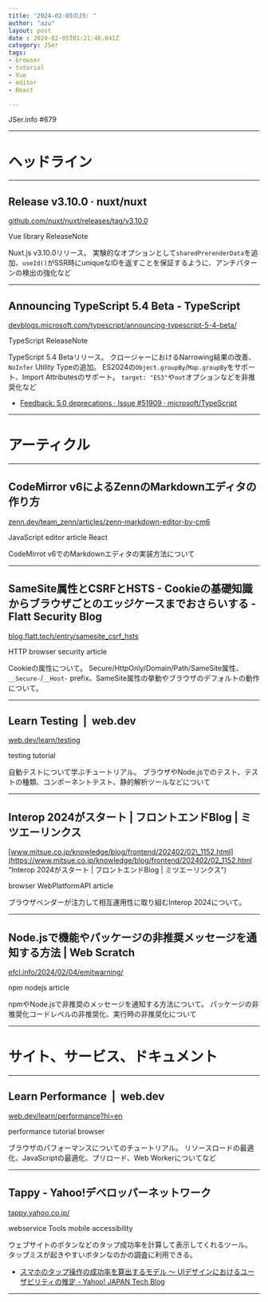 ```yaml
---
title: "2024-02-05のJS: "
author: "azu"
layout: post
date : 2024-02-05T01:21:46.041Z
category: JSer
tags:
- browser
- tutorial
- Vue
- editor
- React

---
```


JSer.info #679

----

<h1 class="site-genre">ヘッドライン</h1>

----

## Release v3.10.0 · nuxt/nuxt
[github.com/nuxt/nuxt/releases/tag/v3.10.0](https://github.com/nuxt/nuxt/releases/tag/v3.10.0 "Release v3.10.0 · nuxt/nuxt")
<p class="jser-tags jser-tag-icon"><span class="jser-tag">Vue</span> <span class="jser-tag">library</span> <span class="jser-tag">ReleaseNote</span></p>

Nuxt.js v3.10.0リリース。
実験的なオプションとして`sharedPrerenderData`を追加、`useId()`がSSR時にuniqueなIDを返すことを保証するように、アンチパターンの検出の強化など


----

## Announcing TypeScript 5.4 Beta - TypeScript
[devblogs.microsoft.com/typescript/announcing-typescript-5-4-beta/](https://devblogs.microsoft.com/typescript/announcing-typescript-5-4-beta/ "Announcing TypeScript 5.4 Beta - TypeScript")
<p class="jser-tags jser-tag-icon"><span class="jser-tag">TypeScript</span> <span class="jser-tag">ReleaseNote</span></p>

TypeScript 5.4 Betaリリース。
クロージャーにおけるNarrowing結果の改善、`NoInfer` Utility Typeの追加。
ES2024の`Object.groupBy`/`Map.groupBy`をサポート、Import Attributesのサポート。
`target: "ES3"`や`out`オプションなどを非推奨化など

- [Feedback: 5.0 deprecations · Issue #51909 · microsoft/TypeScript](https://github.com/microsoft/TypeScript/issues/51909 "Feedback: 5.0 deprecations · Issue #51909 · microsoft/TypeScript")

----
<h1 class="site-genre">アーティクル</h1>

----

## CodeMirror v6によるZennのMarkdownエディタの作り方
[zenn.dev/team\_zenn/articles/zenn-markdown-editor-by-cm6](https://zenn.dev/team_zenn/articles/zenn-markdown-editor-by-cm6 "CodeMirror v6によるZennのMarkdownエディタの作り方")
<p class="jser-tags jser-tag-icon"><span class="jser-tag">JavaScript</span> <span class="jser-tag">editor</span> <span class="jser-tag">article</span> <span class="jser-tag">React</span></p>

CodeMirrot v6でのMarkdownエディタの実装方法について


----

## SameSite属性とCSRFとHSTS - Cookieの基礎知識からブラウザごとのエッジケースまでおさらいする - Flatt Security Blog
[blog.flatt.tech/entry/samesite\_csrf\_hsts](https://blog.flatt.tech/entry/samesite_csrf_hsts "SameSite属性とCSRFとHSTS - Cookieの基礎知識からブラウザごとのエッジケースまでおさらいする - Flatt Security Blog")
<p class="jser-tags jser-tag-icon"><span class="jser-tag">HTTP</span> <span class="jser-tag">browser</span> <span class="jser-tag">security</span> <span class="jser-tag">article</span></p>

Cookieの属性について。
Secure/HttpOnly/Domain/Path/SameSite属性、`__Secure-`/`__Host-` prefix、SameSite属性の挙動やブラウザのデフォルトの動作について。


----

## Learn Testing  |  web.dev
[web.dev/learn/testing](https://web.dev/learn/testing "Learn Testing  |  web.dev")
<p class="jser-tags jser-tag-icon"><span class="jser-tag">testing</span> <span class="jser-tag">tutorial</span></p>

自動テストについて学ぶチュートリアル。
ブラウザやNode.jsでのテスト、テストの種類、コンポーネントテスト、静的解析ツールなどについて


----

## Interop 2024がスタート | フロントエンドBlog | ミツエーリンクス
[www.mitsue.co.jp/knowledge/blog/frontend/202402/02\_1152.html](https://www.mitsue.co.jp/knowledge/blog/frontend/202402/02_1152.html "Interop 2024がスタート | フロントエンドBlog | ミツエーリンクス")
<p class="jser-tags jser-tag-icon"><span class="jser-tag">browser</span> <span class="jser-tag">WebPlatformAPI</span> <span class="jser-tag">article</span></p>

ブラウザベンダーが注力して相互運用性に取り組むInterop 2024について。


----

## Node.jsで機能やパッケージの非推奨メッセージを通知する方法 | Web Scratch
[efcl.info/2024/02/04/emitwarning/](https://efcl.info/2024/02/04/emitwarning/ "Node.jsで機能やパッケージの非推奨メッセージを通知する方法 | Web Scratch")
<p class="jser-tags jser-tag-icon"><span class="jser-tag">npm</span> <span class="jser-tag">nodejs</span> <span class="jser-tag">article</span></p>

npmやNode.jsで非推奨のメッセージを通知する方法について。
パッケージの非推奨化コードレベルの非推奨化、実行時の非推奨化について


----
<h1 class="site-genre">サイト、サービス、ドキュメント</h1>

----

## Learn Performance  |  web.dev
[web.dev/learn/performance?hl&#x3D;en](https://web.dev/learn/performance?hl=en "Learn Performance  |  web.dev")
<p class="jser-tags jser-tag-icon"><span class="jser-tag">performance</span> <span class="jser-tag">tutorial</span> <span class="jser-tag">browser</span></p>

ブラウザのパフォーマンスについてのチュートリアル。
リソースロードの最適化、JavaScriptの最適化、プリロード、Web Workerについてなど


----

## Tappy - Yahoo!デベロッパーネットワーク
[tappy.yahoo.co.jp/](https://tappy.yahoo.co.jp/ "Tappy - Yahoo!デベロッパーネットワーク")
<p class="jser-tags jser-tag-icon"><span class="jser-tag">webservice</span> <span class="jser-tag">Tools</span> <span class="jser-tag">mobile</span> <span class="jser-tag">accessibility</span></p>

ウェブサイトのボタンなどのタップ成功率を計算して表示してくれるツール。
タップミスが起きやすいボタンなのかの調査に利用できる。

- [スマホのタップ操作の成功率を算出するモデル ～ UIデザインにおけるユーザビリティの推定 - Yahoo! JAPAN Tech Blog](https://techblog.yahoo.co.jp/entry/2021120930233778/ "スマホのタップ操作の成功率を算出するモデル ～ UIデザインにおけるユーザビリティの推定 - Yahoo! JAPAN Tech Blog")

----
